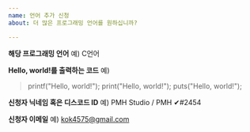 ```yaml
---
name: 언어 추가 신청
about: 더 많은 프로그래밍 언어를 원하십니까?

---
```


**해당 프로그래밍 언어**
예) C언어

**Hello, world!를 출력하는 코드**
예)
>printf("Hello, world!");
>print("Hello, world!");
>puts("Hello, world!");

**신청자 닉네임 혹은 디스코드 ID**
예) PMH Studio / PMH ✔#2454

**신청자 이메일**
예) kok4575@gmail.com
